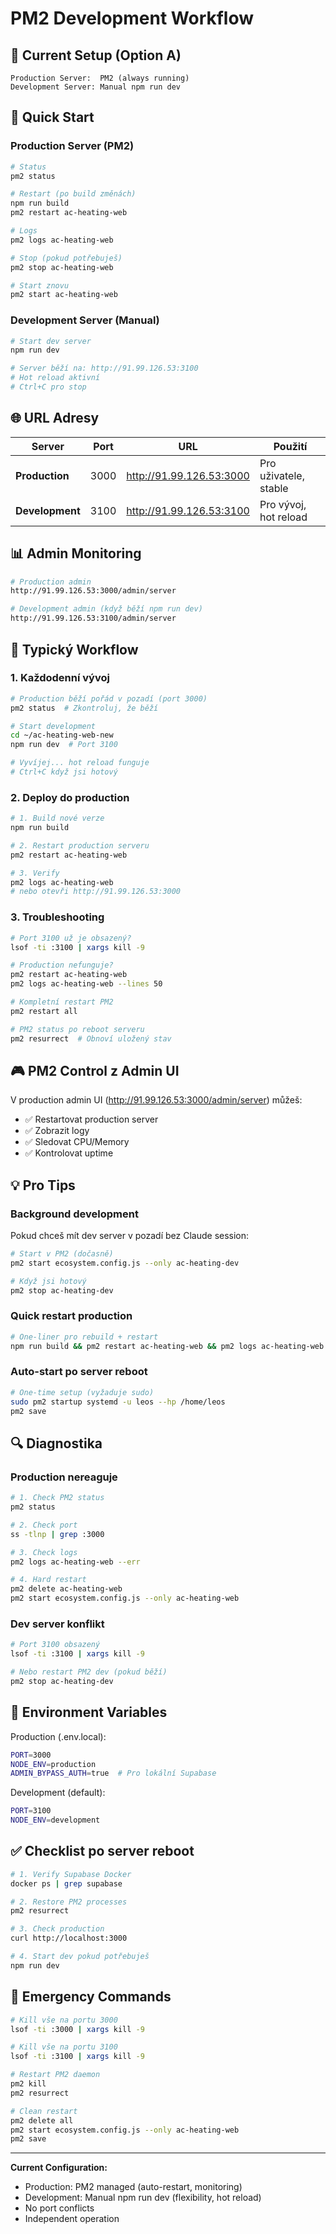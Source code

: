 # PM2 Development Workflow

## 🎯 Current Setup (Option A)

```
Production Server:  PM2 (always running)
Development Server: Manual npm run dev
```

## 🚀 Quick Start

### Production Server (PM2)
```bash
# Status
pm2 status

# Restart (po build změnách)
npm run build
pm2 restart ac-heating-web

# Logs
pm2 logs ac-heating-web

# Stop (pokud potřebuješ)
pm2 stop ac-heating-web

# Start znovu
pm2 start ac-heating-web
```

### Development Server (Manual)
```bash
# Start dev server
npm run dev

# Server běží na: http://91.99.126.53:3100
# Hot reload aktivní
# Ctrl+C pro stop
```

## 🌐 URL Adresy

| Server | Port | URL | Použití |
|--------|------|-----|---------|
| **Production** | 3000 | http://91.99.126.53:3000 | Pro uživatele, stable |
| **Development** | 3100 | http://91.99.126.53:3100 | Pro vývoj, hot reload |

## 📊 Admin Monitoring

```bash
# Production admin
http://91.99.126.53:3000/admin/server

# Development admin (když běží npm run dev)
http://91.99.126.53:3100/admin/server
```

## 🔄 Typický Workflow

### 1. Každodenní vývoj
```bash
# Production běží pořád v pozadí (port 3000)
pm2 status  # Zkontroluj, že běží

# Start development
cd ~/ac-heating-web-new
npm run dev  # Port 3100

# Vyvíjej... hot reload funguje
# Ctrl+C když jsi hotový
```

### 2. Deploy do production
```bash
# 1. Build nové verze
npm run build

# 2. Restart production serveru
pm2 restart ac-heating-web

# 3. Verify
pm2 logs ac-heating-web
# nebo otevři http://91.99.126.53:3000
```

### 3. Troubleshooting
```bash
# Port 3100 už je obsazený?
lsof -ti :3100 | xargs kill -9

# Production nefunguje?
pm2 restart ac-heating-web
pm2 logs ac-heating-web --lines 50

# Kompletní restart PM2
pm2 restart all

# PM2 status po reboot serveru
pm2 resurrect  # Obnoví uložený stav
```

## 🎮 PM2 Control z Admin UI

V production admin UI (http://91.99.126.53:3000/admin/server) můžeš:
- ✅ Restartovat production server
- ✅ Zobrazit logy
- ✅ Sledovat CPU/Memory
- ✅ Kontrolovat uptime

## 💡 Pro Tips

### Background development
Pokud chceš mít dev server v pozadí bez Claude session:
```bash
# Start v PM2 (dočasně)
pm2 start ecosystem.config.js --only ac-heating-dev

# Když jsi hotový
pm2 stop ac-heating-dev
```

### Quick restart production
```bash
# One-liner pro rebuild + restart
npm run build && pm2 restart ac-heating-web && pm2 logs ac-heating-web --lines 20
```

### Auto-start po server reboot
```bash
# One-time setup (vyžaduje sudo)
sudo pm2 startup systemd -u leos --hp /home/leos
pm2 save
```

## 🔍 Diagnostika

### Production nereaguje
```bash
# 1. Check PM2 status
pm2 status

# 2. Check port
ss -tlnp | grep :3000

# 3. Check logs
pm2 logs ac-heating-web --err

# 4. Hard restart
pm2 delete ac-heating-web
pm2 start ecosystem.config.js --only ac-heating-web
```

### Dev server konflikt
```bash
# Port 3100 obsazený
lsof -ti :3100 | xargs kill -9

# Nebo restart PM2 dev (pokud běží)
pm2 stop ac-heating-dev
```

## 📝 Environment Variables

Production (.env.local):
```bash
PORT=3000
NODE_ENV=production
ADMIN_BYPASS_AUTH=true  # Pro lokální Supabase
```

Development (default):
```bash
PORT=3100
NODE_ENV=development
```

## ✅ Checklist po server reboot

```bash
# 1. Verify Supabase Docker
docker ps | grep supabase

# 2. Restore PM2 processes
pm2 resurrect

# 3. Check production
curl http://localhost:3000

# 4. Start dev pokud potřebuješ
npm run dev
```

## 🚨 Emergency Commands

```bash
# Kill vše na portu 3000
lsof -ti :3000 | xargs kill -9

# Kill vše na portu 3100
lsof -ti :3100 | xargs kill -9

# Restart PM2 daemon
pm2 kill
pm2 resurrect

# Clean restart
pm2 delete all
pm2 start ecosystem.config.js --only ac-heating-web
pm2 save
```

---

**Current Configuration:**
- Production: PM2 managed (auto-restart, monitoring)
- Development: Manual npm run dev (flexibility, hot reload)
- No port conflicts
- Independent operation
